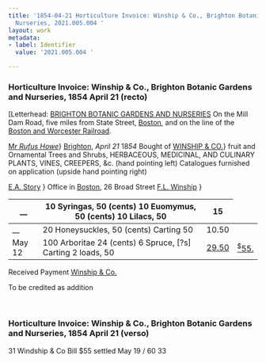 ```yaml
---
title: '1854-04-21 Horticulture Invoice: Winship & Co., Brighton Botanic Gardens and
  Nurseries, 2021.005.004 '
layout: work
metadata:
- label: Identifier
  value: '2021.005.004 '

---
```

<div class="pages">
<div id="page-1381297">
<h3><a name="page-1381297">Horticulture Invoice: Winship &amp; Co., Brighton Botanic Gardens and Nurseries, 1854 April 21 (recto)</a></h3>
<div class="page-content">
<p>[Letterhead: <a href='/pages/subjects/94817' title='Brighton Botanic Gardens and Nurseries'>BRIGHTON BOTANIC GARDENS AND NURSERIES</a><span class='line-break'> </span>On the Mill Dam Road, five miles from State Street, <a href='/pages/subjects/52559' title='Boston, MA'>Boston</a>, and on the line of the <a href='/pages/subjects/60665' title='Boston &amp; Worcester Railroad'>Boston and Worcester Railroad</a>.</p>
<p><a href='/pages/subjects/58929' title='Howe, Rufus'>M<i>r</i> <i>Rufus Howe</i></a>}      <a href='/pages/subjects/60948' title='Brighton, MA'>Brighton</a>, <date when='1854-04-21'><i>April 21</i> 18<i>54</i></date><span class='line-break'> </span>Bought of <a href='/pages/subjects/94819' title='Winship &amp; Co.'>WINSHIP &amp; CO.</a>}<span class='line-break'> </span>fruit and Ornamental Trees and Shrubs,<span class='line-break'> </span>HERBACEOUS, MEDICINAL, AND CULINARY PLANTS, VINES, CREEPERS, &amp;c.<span class='line-break'> </span>(hand pointing left) Catalogues furnished on application (upside hand pointing right)</p>
<p><a href='/pages/subjects/94820' title='Story, E. A.'>E.A. Story</a> }           Office in <a href='/pages/subjects/52559' title='Boston, MA'>Boston</a>, 26 Broad Street<span class='line-break'> </span><a href='/pages/subjects/79880' title='Winship, F. Lyman'>F.L. Winship</a> }</p>
<p><table class='tabular'><thead><span class='line-break'> </span><tr><th>__</th> <th>10 Syringas, 50 (cents)   10 Euomymus, 50 (cents)  10 Lilacs, 50</th> <th>15<span class='line-break'> </span></th></tr></thead> <tbody> <tr><td>__</td> <td>20 Honeysuckles, 50 (cents)    Carting                    50</td> <td>10.50</td> </tr> <tr><td>May 12</td> <td>100 Arboritae    24 (cents)         6 Spruce, [?s]         Carting 2 loads, 50</td> <td><u>29.50</u></td> <td><u><sup>$</sup>55.</u></td> </tr> </tbody> </table> Received Payment<span class='line-break'> </span><a href='/pages/subjects/94819' title='Winship &amp; Co.'>Winship  &amp; Co.</a></p>
<p>To be credited as addition</p>
</div>
</div>
<br />
<div id="page-1381298">
<h3><a name="page-1381298">Horticulture Invoice: Winship &amp; Co., Brighton Botanic Gardens and Nurseries, 1854 April 21 (verso)</a></h3>
<div class="page-content">
<p>31<span class='line-break'> </span>Windship &amp; Co Bill $55<span class='line-break'> </span>settled <date when='1860-05-19'>May 19 / 60</date><span class='line-break'> </span>33</p>
</div>
</div>
<br />
</div>

